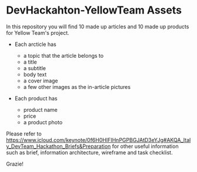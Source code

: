 # DevHackahton-YellowTeam Assets

In this repository you will find 10 made up articles and 10 made up products for Yellow Team's project.

* Each arcticle has
  * a topic that the article belongs to
  * a title
  * a subtitle
  * body text
  * a cover image
  * a few other images as the in-article pictures

* Each product has
  * product name
  * price
  * a product photo

Please refer to https://www.icloud.com/keynote/0f6H0HIFIHnPGPBGJAtD3eYJg#AKQA_Italy_DevTeam_Hackathon_Briefs&Preparation for other useful information such as brief, information architecture, wireframe and task checklist.

Grazie!
